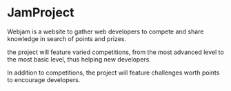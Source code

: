 # JamProject

Webjam is a website to gather web developers to compete and share knowledge in search of points and prizes.

the project will feature varied competitions, from the most advanced level to the most basic level, thus helping new developers.

In addition to competitions, the project will feature challenges worth points to encourage developers.
